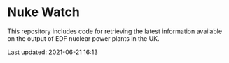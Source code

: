 # Nuke Watch

This repository includes code for retrieving the latest information available on the output of EDF nuclear power plants in the UK.

Last updated: 2021-06-21 16:13